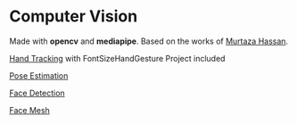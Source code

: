 # Computer Vision
Made with **opencv** and **mediapipe**. Based on the works of [Murtaza Hassan](https://www.youtube.com/watch?v=01sAkU_NvOY&t=2s&ab_channel=freeCodeCamp.org "Advanced Computer Vision with Python").

[Hand Tracking](./HandTracking) with FontSizeHandGesture Project included

[Pose Estimation](./PoseEstimation)

[Face Detection](./FaceDetection)

[Face Mesh](./FaceMesh)
